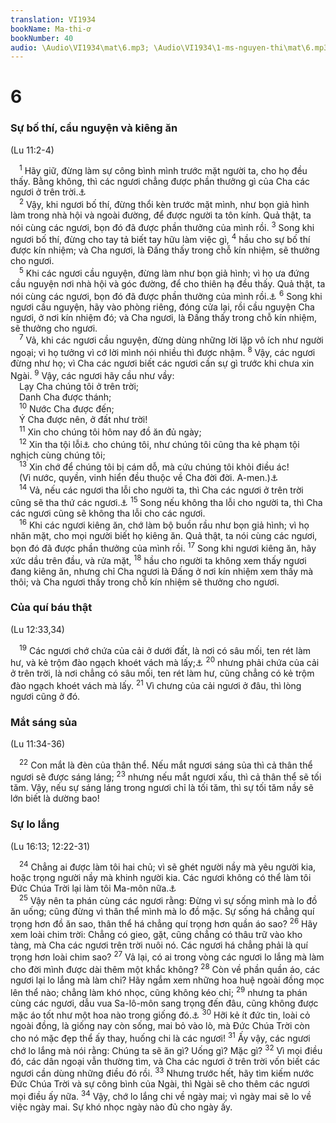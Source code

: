 ```yaml
---
translation: VI1934
bookName: Ma-thi-ơ 
bookNumber: 40
audio: \Audio\VI1934\mat\6.mp3; \Audio\VI1934\1-ms-nguyen-thi\mat\6.mp3; \Audio\VI1934\2-ms-david-dong\mat\6.mp3
---
```


<div class="title"><h1>6</h1><h3>Sự bố thí, cầu nguyện và kiêng ăn</h3><p>(Lu 11:2-4)</p></div>
<span class="verse mat_6_1"> <sup>1</sup> Hãy giữ, đừng làm sự công bình mình trước mặt người ta, cho họ đều thấy. Bằng không, thì các ngươi chẳng được phần thưởng gì của Cha các ngươi ở trên trời.<a data-toggle="tooltip" data-placement="bottom" title="Mat 23:5">⚓</a><br/></span>
<span class="verse mat_6_2"> <sup>2</sup> Vậy, khi ngươi bố thí, đừng thổi kèn trước mặt mình, như bọn giả hình làm trong nhà hội và ngoài đường, để được người ta tôn kính. Quả thật, ta nói cùng các ngươi, bọn đó đã được phần thưởng của mình rồi. </span>
<span class="verse mat_6_3"><sup>3</sup> Song khi ngươi bố thí, đừng cho tay tả biết tay hữu làm việc gì, </span>
<span class="verse mat_6_4"><sup>4</sup> hầu cho sự bố thí được kín nhiệm; và Cha ngươi, là Đấng thấy trong chỗ kín nhiệm, sẽ thưởng cho ngươi. <br/></span>
<span class="verse mat_6_5"> <sup>5</sup> Khi các ngươi cầu nguyện, đừng làm như bọn giả hình; vì họ ưa đứng cầu nguyện nơi nhà hội và góc đường, để cho thiên hạ đều thấy. Quả thật, ta nói cùng các ngươi, bọn đó đã được phần thưởng của mình rồi.<a data-toggle="tooltip" data-placement="bottom" title="Lu 18:10-14">⚓</a></span>
<span class="verse mat_6_6"><sup>6</sup> Song khi ngươi cầu nguyện, hãy vào phòng riêng, đóng cửa lại, rồi cầu nguyện Cha ngươi, ở nơi kín nhiệm đó; và Cha ngươi, là Đấng thấy trong chỗ kín nhiệm, sẽ thưởng cho ngươi. <br/></span>
<span class="verse mat_6_7"> <sup>7</sup> Vả, khi các ngươi cầu nguyện, đừng dùng những lời lặp vô ích như người ngoại; vì họ tưởng vì cớ lời mình nói nhiều thì được nhậm. </span>
<span class="verse mat_6_8"><sup>8</sup> Vậy, các ngươi đừng như họ; vì Cha các ngươi biết các ngươi cần sự gì trước khi chưa xin Ngài. </span>
<span class="verse mat_6_9"><sup>9</sup> Vậy, các ngươi hãy cầu như vầy: <br/> Lạy Cha chúng tôi ở trên trời; <br/> Danh Cha được thánh; <br/></span>
<span class="verse mat_6_10"> <sup>10</sup> Nước Cha được đến; <br/> Ý Cha được nên, ở đất như trời! <br/></span>
<span class="verse mat_6_11"> <sup>11</sup> Xin cho chúng tôi hôm nay đồ ăn đủ ngày; <br/></span>
<span class="verse mat_6_12"> <sup>12</sup> Xin tha tội lỗi<a data-toggle="tooltip" data-placement="bottom" title="Nt: nợ">⚓</a> cho chúng tôi, như chúng tôi cũng tha kẻ phạm tội nghịch cùng chúng tôi; <br/></span>
<span class="verse mat_6_13"> <sup>13</sup> Xin chớ để chúng tôi bị cám dỗ, mà cứu chúng tôi khỏi điều ác! <br/> (Vì nước, quyền, vinh hiển đều thuộc về Cha đời đời. A-men.)<a data-toggle="tooltip" data-placement="bottom" title="Một số cổ bản không có câu nầy">⚓</a><br/></span>
<span class="verse mat_6_14"> <sup>14</sup> Vả, nếu các ngươi tha lỗi cho người ta, thì Cha các ngươi ở trên trời cũng sẽ tha thứ các ngươi.<a data-toggle="tooltip" data-placement="bottom" title="Mac 11:25-26">⚓</a></span>
<span class="verse mat_6_15"><sup>15</sup> Song nếu không tha lỗi cho người ta, thì Cha các ngươi cũng sẽ không tha lỗi cho các ngươi. <br/></span>
<span class="verse mat_6_16"> <sup>16</sup> Khi các ngươi kiêng ăn, chớ làm bộ buồn rầu như bọn giả hình; vì họ nhăn mặt, cho mọi người biết họ kiêng ăn. Quả thật, ta nói cùng các ngươi, bọn đó đã được phần thưởng của mình rồi. </span>
<span class="verse mat_6_17"><sup>17</sup> Song khi ngươi kiêng ăn, hãy xức dầu trên đầu, và rửa mặt, </span>
<span class="verse mat_6_18"><sup>18</sup> hầu cho người ta không xem thấy ngươi đang kiêng ăn, nhưng chỉ Cha ngươi là Đấng ở nơi kín nhiệm xem thấy mà thôi; và Cha ngươi thấy trong chỗ kín nhiệm sẽ thưởng cho ngươi. <br/></span>
<div class="title"><h3>Của quí báu thật</h3><p>(Lu 12:33,34)</p></div>
<span class="verse mat_6_19"> <sup>19</sup> Các ngươi chớ chứa của cải ở dưới đất, là nơi có sâu mối, ten rét làm hư, và kẻ trộm đào ngạch khoét vách mà lấy;<a data-toggle="tooltip" data-placement="bottom" title="Gia 5:2-3">⚓</a></span>
<span class="verse mat_6_20"><sup>20</sup> nhưng phải chứa của cải ở trên trời, là nơi chẳng có sâu mối, ten rét làm hư, cũng chẳng có kẻ trộm đào ngạch khoét vách mà lấy. </span>
<span class="verse mat_6_21"><sup>21</sup> Vì chưng của cải ngươi ở đâu, thì lòng ngươi cũng ở đó. <br/></span>
<div class="title"><h3>Mắt sáng sủa</h3><p>(Lu 11:34-36)</p></div>
<span class="verse mat_6_22"> <sup>22</sup> Con mắt là đèn của thân thể. Nếu mắt ngươi sáng sủa thì cả thân thể ngươi sẽ được sáng láng; </span>
<span class="verse mat_6_23"><sup>23</sup> nhưng nếu mắt ngươi xấu, thì cả thân thể sẽ tối tăm. Vậy, nếu sự sáng láng trong ngươi chỉ là tối tăm, thì sự tối tăm nầy sẽ lớn biết là dường bao! <br/></span>
<div class="title"><h3>Sự lo lắng</h3><p>(Lu 16:13; 12:22-31)</p></div>
<span class="verse mat_6_24"> <sup>24</sup> Chẳng ai được làm tôi hai chủ; vì sẽ ghét người nầy mà yêu người kia, hoặc trọng người nầy mà khinh người kia. Các ngươi không có thể làm tôi Đức Chúa Trời lại làm tôi Ma-môn nữa.<a data-toggle="tooltip" data-placement="bottom" title="Nt: Ma-môn, tiếng A-ram để chỉ tiền bạc, của cải">⚓</a><br/></span>
<span class="verse mat_6_25"> <sup>25</sup> Vậy nên ta phán cùng các ngươi rằng: Đừng vì sự sống mình mà lo đồ ăn uống; cũng đừng vì thân thể mình mà lo đồ mặc. Sự sống há chẳng quí trọng hơn đồ ăn sao, thân thể há chẳng quí trọng hơn quần áo sao? </span>
<span class="verse mat_6_26"><sup>26</sup> Hãy xem loài chim trời: Chẳng có gieo, gặt, cũng chẳng có thâu trữ vào kho tàng, mà Cha các ngươi trên trời nuôi nó. Các ngươi há chẳng phải là quí trọng hơn loài chim sao? </span>
<span class="verse mat_6_27"><sup>27</sup> Vả lại, có ai trong vòng các ngươi lo lắng mà làm cho đời mình được dài thêm một khắc không? </span>
<span class="verse mat_6_28"><sup>28</sup> Còn về phần quần áo, các ngươi lại lo lắng mà làm chi? Hãy ngắm xem những hoa huệ ngoài đồng mọc lên thể nào; chẳng làm khó nhọc, cũng không kéo chỉ; </span>
<span class="verse mat_6_29"><sup>29</sup> nhưng ta phán cùng các ngươi, dẫu vua Sa-lô-môn sang trọng đến đâu, cũng không được mặc áo tốt như một hoa nào trong giống đó.<a data-toggle="tooltip" data-placement="bottom" title="1Vua 10:4-7; 2Su 9:3-6">⚓</a></span>
<span class="verse mat_6_30"><sup>30</sup> Hỡi kẻ ít đức tin, loài cỏ ngoài đồng, là giống nay còn sống, mai bỏ vào lò, mà Đức Chúa Trời còn cho nó mặc đẹp thể ấy thay, huống chi là các ngươi! </span>
<span class="verse mat_6_31"><sup>31</sup> Ấy vậy, các ngươi chớ lo lắng mà nói rằng: Chúng ta sẽ ăn gì? Uống gì? Mặc gì? </span>
<span class="verse mat_6_32"><sup>32</sup> Vì mọi điều đó, các dân ngoại vẫn thường tìm, và Cha các ngươi ở trên trời vốn biết các ngươi cần dùng những điều đó rồi. </span>
<span class="verse mat_6_33"><sup>33</sup> Nhưng trước hết, hãy tìm kiếm nước Đức Chúa Trời và sự công bình của Ngài, thì Ngài sẽ cho thêm các ngươi mọi điều ấy nữa. </span>
<span class="verse mat_6_34"><sup>34</sup> Vậy, chớ lo lắng chi về ngày mai; vì ngày mai sẽ lo về việc ngày mai. Sự khó nhọc ngày nào đủ cho ngày ấy. <br/></span>
